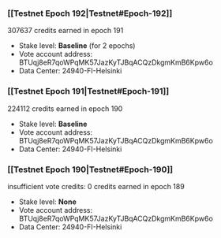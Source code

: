 ### [[Testnet Epoch 192|Testnet#Epoch-192]]
307637 credits earned in epoch 191
* Stake level: **Baseline** (for 2 epochs)
* Vote account address: BTUqj8eR7qoWPqMK57JazKyTJBqACQzDkgmKmB6Kpw6o
* Data Center: 24940-FI-Helsinki
### [[Testnet Epoch 191|Testnet#Epoch-191]]
224112 credits earned in epoch 190
* Stake level: **Baseline**
* Vote account address: BTUqj8eR7qoWPqMK57JazKyTJBqACQzDkgmKmB6Kpw6o
* Data Center: 24940-FI-Helsinki
### [[Testnet Epoch 190|Testnet#Epoch-190]]
insufficient vote credits: 0 credits earned in epoch 189
* Stake level: **None**
* Vote account address: BTUqj8eR7qoWPqMK57JazKyTJBqACQzDkgmKmB6Kpw6o
* Data Center: 24940-FI-Helsinki